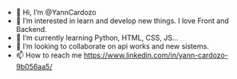 - 👋 Hi, I’m @YannCardozo
- 👀 I’m interested in learn and develop new things. I love Front and Backend. 
- 🌱 I’m currently learning Python, HTML, CSS, JS...
- 💞️ I’m looking to collaborate on api works and new sistems.
- 📫 How to reach me https://www.linkedin.com/in/yann-cardozo-9b056aa5/

<!---
YannCardozo/YannCardozo is a ✨ special ✨ repository because its `README.md` (this file) appears on your GitHub profile.
You can click the Preview link to take a look at your changes.
--->
